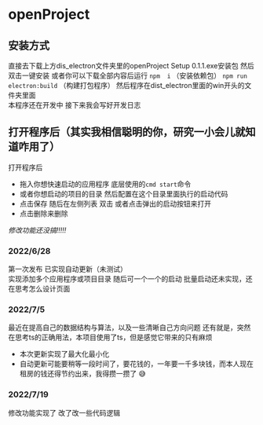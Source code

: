 
# openProject

## 安装方式

 直接去下载上方dis_electron文件夹里的openProject Setup 0.1.1.exe安装包
 然后双击一键安装 或者你可以下载全部内容后运行
 `npm  i`    （安装依赖包）
 `npm run electron:build` （构建打包程序）
 然后程序在dist_electron里面的win开头的文件夹里面  
 本程序还在开发中 接下来我会写好开发日志

## 打开程序后（其实我相信聪明的你，研究一小会儿就知道咋用了）

打开程序后  

- 拖入你想快速启动的应用程序 底层使用的`cmd start`命令
- 或者你想启动的项目的目录  然后配置在这个目录里面执行的启动代码
- 点击保存 随后在左侧列表 双击 或者点击弹出的启动按钮来打开
- 点击删除来删除

*修改功能还没搞!!!!!*

### 2022/6/28

第一次发布  已实现自动更新（未测试）  
实现添加多个应用程序或项目目录 随后可一个一个的启动
批量启动还未实现，还在思考怎么设计页面

### 2022/7/5

最近在提高自己的数据结构与算法，以及一些清晰自己方向问题
还有就是，突然在思考ts的正确用法，本项目使用了ts，但是感觉它带来的只有麻烦

- 本次更新实现了最大化最小化
- 自动更新可能要稍等一段时间了，要花钱的，一年要一千多块钱，而本人现在租房的钱还得节约出来，我得攒一攒了 😅


### 2022/7/19

修改功能实现了  改了改一些代码逻辑
